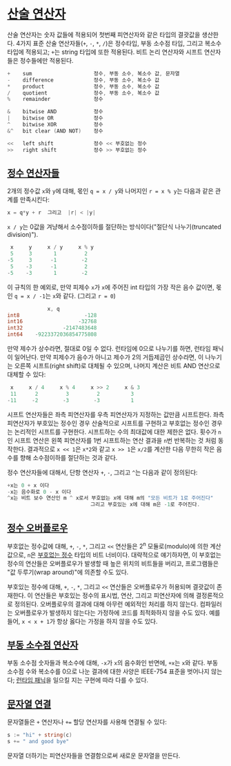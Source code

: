 # [산술 연산자](#arithmetic-operators)

산술 연산자는 숫자 값들에 적용되어 첫번째 피연산자와 같은 타입의 결괏값을 생산한다. 4가지 표준 산술 연산자들(`+`, `-`, `*`, `/`)은 정수타입, 부동 소수점 타입, 그리고 복소수 타입에 적용되고; `+`는 string 타입에 또한 적용된다. 비트 논리 연산자와 시프트 연산자들은 정수들에만 적용된다.

```go
+    sum                    정수, 부동 소수, 복소수 값, 문자열
-    difference             정수, 부동 소수, 복소수 값
*    product                정수, 부동 소수, 복소수 값
/    quotient               정수, 부동 소수, 복소수 값
%    remainder              정수

&    bitwise AND            정수
|    bitwise OR             정수
^    bitwise XOR            정수
&^   bit clear (AND NOT)    정수

<<   left shift             정수 << 부호없는 정수
>>   right shift            정수 >> 부호없는 정수
```

## [정수 연산자들](#integer-operators)

2개의 정수값 `x`와 `y`에 대해, 몫인 `q = x / y`와 나머지인 `r = x % y`는 다음과 같은 관계를 만족시킨다:

```go
x = q*y + r  그리고  |r| < |y|
```

`x / y`는 0값을 겨냥해서 소수점이하를 절단하는 방식이다("절단식 나누기(truncated division)").

```go
 x     y     x / y     x % y
 5     3       1         2
-5     3      -1        -2
 5    -3      -1         2
-5    -3       1        -2
```

이 규칙의 한 예외로, 만약 피제수 `x`가 `x`에 주어진 int 타입의 가장 작은 음수 값이면, 몫인 `q = x / -1`는 `x`와 같다. (그리고 `r = 0`)

```go
             x, q
int8                     -128
int16                  -32768
int32             -2147483648
int64    -9223372036854775808
```

만약 제수가 상수라면, 절대로 0일 수 없다. 런타임에 0으로 나누기를 하면, 런타임 패닉이 일어난다. 만약 피제수가 음수가 아니고 제수가 2의 거듭제곱인 상수라면, 이 나누기는 오른쪽 시프트(right shift)로 대체될 수 있으며, 나머지 계산은 비트 AND 연산으로 대체할 수 있다:

```go
 x     x / 4     x % 4     x >> 2     x & 3
 11      2         3         2          3
-11     -2        -3        -3          1
```

시프트 연산자들은 좌측 피연산자를 우측 피연산자가 지정하는 값만큼 시프트한다. 좌측 피연산자가 부호있는 정수인 경우 산술적으로 시프트를 구현하고 부호없는 정수인 경우는 논리적인 시프트를 구현한다. 시프트하는 수의 최대값에 대한 제한은 없다. 횟수가 `n`인 시프트 연산은 왼쪽 피연산자를 1번 시프트하는 연산 결과을 `n`번 반복하는 것 처럼 동작한다. 결과적으로 `x << 1`은 `x*2`와 같고 `x >> 1`은 `x/2`를 계산한 다음 무한히 작은 음수를 향해 소수점이하를 절단하는 것과 같다.

정수 연산자들에 대해서, 단항 연산자 `+`, `-`, 그리고 `^`는 다음과 같이 정의된다:

```go
+x는 0 + x 이다
-x는 음수화로 0 - x 이다
^x는 비트 보수 연산인 m ^ x로서 부호없는 x에 대해 m의 "모든 비트가 1로 주어진다"
                           그리고 부호있는 x에 대해 m은 -1로 주어진다.
```

## [정수 오버플로우](#integer-overflow)

부호없는 정수값에 대해, `+`, `-`, `*`, 그리고 `<<` 연산들은 2<sup>n</sup> 모듈로(modulo)에 의한 계산값으로, `n`은 [부호없는 정수](/Types/numeric_types.html) 타입의 비트 너비이다. 대략적으로 얘기하자면, 이 부호없는 정수의 연산들은 오버플로우가 발생할 때 높은 위치의 비트들을 버리고, 프로그램들은 "값 두루기(wrap around)"에 의존할 수도 있다.

부호있는 정수에 대해, `+`, `-`, `*`, 그리고 `<<` 연산들은 오버플로우가 허용되며 결괏값이 존재한다. 이 연산들은 부호있는 정수의 표시법, 연산, 그리고 피연산자에 의해 결정론적으로 정의된다. 오버플로우의 결과에 대해 아무런 예외적인 처리를 하지 않는다. 컴파일러는 오버플로우가 발생하지 않는다는 가정하에 코드를 최적화하지 않을 수도 있다. 예를 들어, `x < x + 1`가 항상 옳다는 가정을 하지 않을 수도 있다.

## [부동 소수점 연산자](#floating-point-operators)

부동 소수점 숫자들과 복소수에 대해, `-x`가 `x`의 음수화인 반면에, `+x`는 `x`와 같다. 부동 소수점 수와 복소수를 0으로 나눈 결과에 대한 사양은 IEEE-754 표준을 벗어나지 않는다; [런타임 패닉](/Run-time%20panics/)을 일으킬 지는 구현에 따라 다를 수 있다.

## [문자열 연결](#string-concatenation)

문자열들은 `+` 연산자나 `+=` 할당 연산자를 사용해 연결될 수 있다:

```go
s := "hi" + string(c)
s += " and good bye"
```

문자열 더하기는 피연산자들을 연결함으로써 새로운 문자열을 만든다.